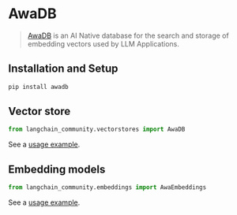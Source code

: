 # AwaDB

> [AwaDB](https://github.com/awa-ai/awadb) is an AI Native database for the search and storage of embedding vectors used by LLM Applications.

## Installation and Setup

```bash
pip install awadb
```

## Vector store

```python
from langchain_community.vectorstores import AwaDB
```

See a [usage example](/docs/integrations/vectorstores/awadb).

## Embedding models

```python
from langchain_community.embeddings import AwaEmbeddings
```

See a [usage example](/docs/integrations/text_embedding/awadb).
